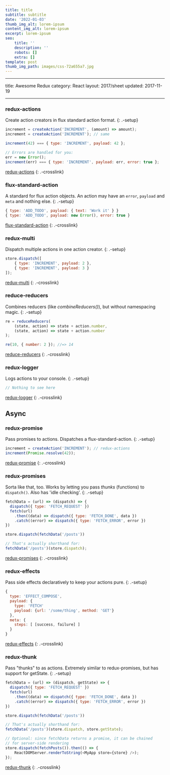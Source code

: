 ```yaml
---
title: title
subtitle: subtitle
date: '2022-01-03'
thumb_img_alt: lorem-ipsum
content_img_alt: lorem-ipsum
excerpt: lorem-ipsum
seo:
    title: ''
    description: ''
    robots: []
    extra: []
template: post
thumb_img_path: images/css-72a655a7.jpg
---
```


---

title: Awesome Redux
category: React
layout: 2017/sheet
updated: 2017-11-19

---

### redux-actions

Create action creators in flux standard action format.
{: .-setup}

```js
increment = createAction('INCREMENT', (amount) => amount);
increment = createAction('INCREMENT'); // same
```

```js
increment(42) === { type: 'INCREMENT', payload: 42 };
```

```js
// Errors are handled for you:
err = new Error();
increment(err) === { type: 'INCREMENT', payload: err, error: true };
```

[redux-actions](https://www.npmjs.com/package/redux-actions)
{: .-crosslink}

### flux-standard-action

A standard for flux action objects. An action may have an `error`, `payload` and `meta` and nothing else.
{: .-setup}

```js
{ type: 'ADD_TODO', payload: { text: 'Work it' } }
{ type: 'ADD_TODO', payload: new Error(), error: true }
```

[flux-standard-action](https://github.com/acdlite/flux-standard-action)
{: .-crosslink}

### redux-multi

Dispatch multiple actions in one action creator.
{: .-setup}

```js
store.dispatch([
    { type: 'INCREMENT', payload: 2 },
    { type: 'INCREMENT', payload: 3 }
]);
```

[redux-multi](https://github.com/ashaffer/redux-multi)
{: .-crosslink}

### reduce-reducers

Combines reducers (like _combineReducers()_), but without namespacing magic.
{: .-setup}

```js
re = reduceReducers(
    (state, action) => state + action.number,
    (state, action) => state + action.number
);

re(10, { number: 2 }); //=> 14
```

[reduce-reducers](https://www.npmjs.com/package/reduce-reducers)
{: .-crosslink}

### redux-logger

Logs actions to your console.
{: .-setup}

```js
// Nothing to see here
```

[redux-logger](https://github.com/evgenyrodionov/redux-logger)
{: .-crosslink}

## Async

### redux-promise

Pass promises to actions. Dispatches a flux-standard-action.
{: .-setup}

```js
increment = createAction('INCREMENT'); // redux-actions
increment(Promise.resolve(42));
```

[redux-promise](https://github.com/acdlite/redux-promise)
{: .-crosslink}

### redux-promises

Sorta like that, too. Works by letting you pass _thunks_ (functions) to `dispatch()`. Also has 'idle checking'.
{: .-setup}

```js
fetchData = (url) => (dispatch) => {
  dispatch({ type: 'FETCH_REQUEST' })
  fetch(url)
    .then((data) => dispatch({ type: 'FETCH_DONE', data })
    .catch((error) => dispatch({ type: 'FETCH_ERROR', error })
})

store.dispatch(fetchData('/posts'))
```

```js
// That's actually shorthand for:
fetchData('/posts')(store.dispatch);
```

[redux-promises](https://www.npmjs.com/package/redux-promises)
{: .-crosslink}

### redux-effects

Pass side effects declaratively to keep your actions pure.
{: .-setup}

```js
{
  type: 'EFFECT_COMPOSE',
  payload: {
    type: 'FETCH'
    payload: {url: '/some/thing', method: 'GET'}
  },
  meta: {
    steps: [ [success, failure] ]
  }
}
```

[redux-effects](https://www.npmjs.com/package/redux-effects)
{: .-crosslink}

### redux-thunk

Pass "thunks" to as actions. Extremely similar to redux-promises, but has support for getState.
{: .-setup}

```js
fetchData = (url) => (dispatch, getState) => {
  dispatch({ type: 'FETCH_REQUEST' })
  fetch(url)
    .then((data) => dispatch({ type: 'FETCH_DONE', data })
    .catch((error) => dispatch({ type: 'FETCH_ERROR', error })
})

store.dispatch(fetchData('/posts'))
```

```js
// That's actually shorthand for:
fetchData('/posts')(store.dispatch, store.getState);
```

```js
// Optional: since fetchData returns a promise, it can be chained
// for server-side rendering
store.dispatch(fetchPosts()).then(() => {
    ReactDOMServer.renderToString(<MyApp store={store} />);
});
```

[redux-thunk](https://www.npmjs.com/package/redux-thunk)
{: .-crosslink}
